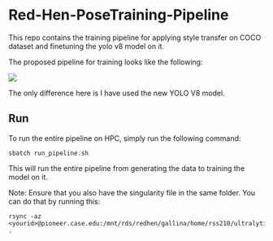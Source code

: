 # Red-Hen-PoseTraining-Pipeline
This repo contains the training pipeline for applying style transfer on COCO dataset and finetuning the yolo v8 model on it.

The proposed pipeline for training looks like the following:

![](https://miro.medium.com/v2/resize:fit:4800/format:webp/1*WjdII99nuk5gTYaDTg-hyg.png)

The only difference here is I have used the new YOLO V8 model.

## Run
To run the entire pipeline on HPC, simply run the following command:
```
sbatch run_pipeline.sh 
```

This will run the entire pipeline from generating the data to training the model on it. 

Note: Ensure that you also have the singularity file in the same folder. You can do that by running this:
```
rsync -az <yourid>@pioneer.case.edu:/mnt/rds/redhen/gallina/home/rss210/ultralytics_latest.sif .
```
